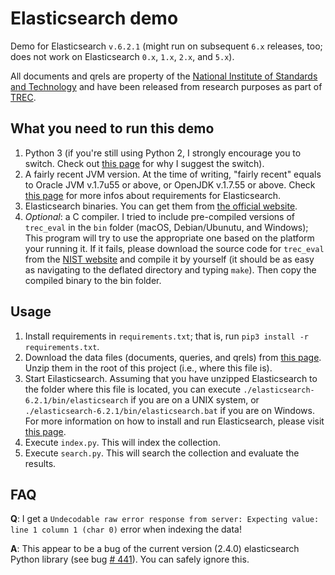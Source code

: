 # Elasticsearch demo

Demo for Elasticsearch `v.6.2.1` (might run on subsequent `6.x` releases, too; does not work on Elasticsearch `0.x`, `1.x`, `2.x`, and `5.x`).

All documents and qrels are property of the [National Institute of Standards and Technology](http://www.nist.gov) and have been released from research purposes as part of [TREC](http://trec.nist.gov).

## What you need to run this demo

1. Python 3 (if you're still using Python 2, I strongly encourage you to switch. Check out [this page](https://eev.ee/blog/2016/07/31/python-faq-why-should-i-use-python-3/) for why I suggest the switch).
2. A fairly recent JVM version. At the time of writing, "fairly recent" equals to Oracle JVM v.1.7u55 or above, or OpenJDK v.1.7.55 or above. Check [this page](https://www.elastic.co/support/matrix) for more infos about requirements for Elasticsearch.
3. Elasticsearch binaries. You can get them from [the official website](https://www.elastic.co/downloads/elasticsearch).
4. *Optional*: a C compiler. I tried to include pre-compiled versions of `trec_eval` in the `bin` folder (macOS, Debian/Ubunutu, and Windows); This program will try to use the appropriate one based on the platform your running it. If it fails, please download the source code for `trec_eval` from the [NIST website](http://trec.nist.gov/trec_eval/trec_eval_latest.tar.gz) and compile it by yourself (it should be as easy as navigating to the deflated directory and typing `make`). Then copy the compiled binary to the bin folder.

## Usage

1. Install requirements in `requirements.txt`; that is, run `pip3 install -r requirements.txt`.
2. Download the data files (documents, queries, and qrels) from [this page](https://github.com/lucasoldaini/elasticsearch-demo/releases/tag/data-v.1.0). Unzip them in the root of this project (i.e., where this file is).
2. Start Eilasticsearch. Assuming that you have unzipped Elasticsearch to the folder where this file is located, you can execute `./elasticsearch-6.2.1/bin/elasticsearch` if you are on a UNIX system, or `./elasticsearch-6.2.1/bin/elasticsearch.bat` if you are on Windows. For more information on how to install and run Elasticsearch, please visit [this page](https://www.elastic.co/guide/en/elasticsearch/reference/current/setup.html).
3. Execute `index.py`. This will index the collection.
4. Execute `search.py`. This will search the collection and evaluate the results.

## FAQ

**Q**: I get a `Undecodable raw error response from server: Expecting value: line 1 column 1 (char 0)` error when indexing the data!

**A**: This appear to be a bug of the current version (2.4.0) elasticsearch Python library (see bug [# 441](https://github.com/elastic/elasticsearch-py/issues/441)). You can safely ignore this.
